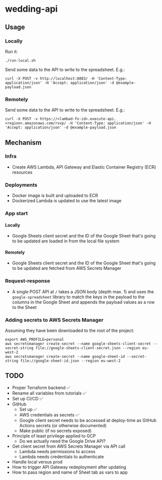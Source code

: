 # wedding-api

## Usage

### Locally

Run it:

```shell
./run-local.sh
```

Send some data to the API to write to the spreadsheet. E.g.:

```shell
curl -X POST -v http://localhost:8083/ -H 'Content-Type: application/json' -H 'Accept: application/json' -d @example-payload.json
```

### Remotely

Send some data to the API to write to the spreadsheet. E.g.:

```shell
curl -X POST -v https://<lambad-fn-id>.execute-api.<region>.amazonaws.com/rsvp/ -H 'Content-Type: application/json' -H 'Accept: application/json' -d @example-payload.json
```

## Mechanism

### Infra

- Create AWS Lambda, API Gateway and Elastic Container Registry (ECR) resources

### Deployments

- Docker image is built and uploaded to ECR
- Dockerized Lambda is updated to use the latest image

### App start

#### Locally

- Google Sheets client secret and the ID of the Google Sheet that's going to be updated are loaded in from the local file system

#### Remotely

- Google Sheets client secret and the ID of the Google Sheet that's going to be updated are fetched from AWS Secrets Manager

### Request-response

- A single POST API at `/` takes a JSON body (depth max. 1) and uses the `google-spreadsheet` library to match the keys in the payload to the columns in the Google Sheet and appends the payload values as a row to the Sheet

### Adding secrets to AWS Secrets Manager

Assuming they have been downloaded to the root of the project:

```shell
export AWS_PROFILE=personal
aws secretsmanager create-secret --name google-sheets-client-secret --secret-string file://google-sheets-client-secret.json --region eu-west-2
aws secretsmanager create-secret --name google-sheet-id --secret-string file://google-sheet-id.json --region eu-west-2
```

## TODO

- Proper Terraform backend ✅
- Rename all variables from tutorials ✅
- Set up CI/CD ✅
- GitHub
  - Set up ✅
  - AWS credentials as secrets ✅
  - Google client secret needs to be accessed at deploy-time as GitHub Actions secrets (or otherwise documented)
  - Make public (if no secrets exposed)
- Principle of least privilege applied to GCP
  - Do we actually need the Google Drive API?
- Get client secret from AWS Secrets Manager via API call
  - Lambda needs permissions to access
  - Lambda needs credentials to authenticate
- Handle local versus prod
- How to trigger API Gateway redeployment after updating
- How to pass region and name of Sheet tab as vars to app
